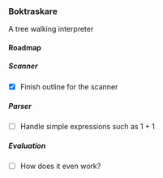 ### Boktraskare
                                                  
A tree walking interpreter

#### Roadmap
##### Scanner
- [x] Finish outline for the scanner

##### Parser
- [ ] Handle simple expressions such as 1 + 1

##### Evaluation
- [ ] How does it even work?
